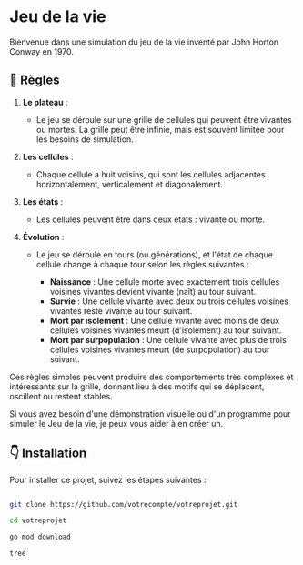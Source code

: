 # Jeu de la vie
Bienvenue dans une simulation du jeu de la vie inventé par John Horton Conway en 1970. 

## 📏 Règles
1. **Le plateau** : 
   - Le jeu se déroule sur une grille de cellules qui peuvent être vivantes ou mortes. La grille peut être infinie, mais est souvent limitée pour les besoins de simulation.

2. **Les cellules** :
   - Chaque cellule a huit voisins, qui sont les cellules adjacentes horizontalement, verticalement et diagonalement.

3. **Les états** :
   - Les cellules peuvent être dans deux états : vivante ou morte.

4. **Évolution** :
   - Le jeu se déroule en tours (ou générations), et l'état de chaque cellule change à chaque tour selon les règles suivantes :

      - **Naissance** : Une cellule morte avec exactement trois cellules voisines vivantes devient vivante (naît) au tour suivant.
      - **Survie** : Une cellule vivante avec deux ou trois cellules voisines vivantes reste vivante au tour suivant.
      - **Mort par isolement** : Une cellule vivante avec moins de deux cellules voisines vivantes meurt (d'isolement) au tour suivant.
      - **Mort par surpopulation** : Une cellule vivante avec plus de trois cellules voisines vivantes meurt (de surpopulation) au tour suivant.

Ces règles simples peuvent produire des comportements très complexes et intéressants sur la grille, donnant lieu à des motifs qui se déplacent, oscillent ou restent stables.

Si vous avez besoin d'une démonstration visuelle ou d'un programme pour simuler le Jeu de la vie, je peux vous aider à en créer un.

## 👇 Installation

Pour installer ce projet, suivez les étapes suivantes :
  
```bash

git clone https://github.com/votrecompte/votreprojet.git

cd votreprojet

go mod download
```
```bash
tree

